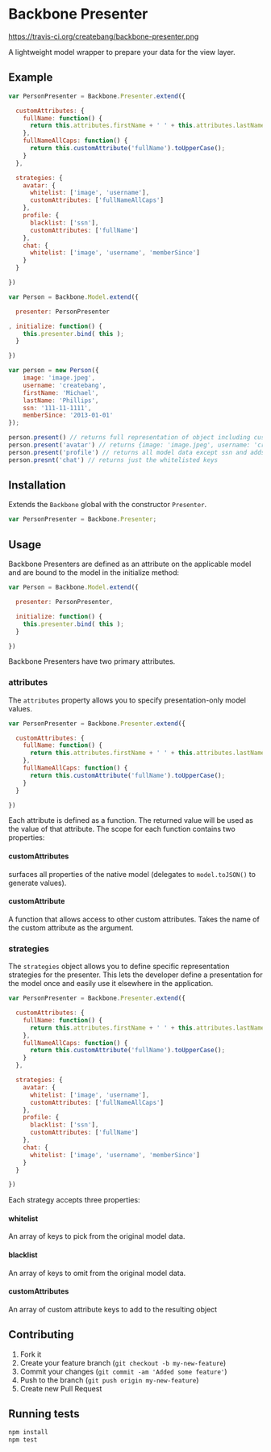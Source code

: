 # Backbone Presenter

https://travis-ci.org/createbang/backbone-presenter.png

A lightweight model wrapper to prepare your data for the view layer.

## Example

```js
var PersonPresenter = Backbone.Presenter.extend({

  customAttributes: {
    fullName: function() {
      return this.attributes.firstName + ' ' + this.attributes.lastName;
    },
    fullNameAllCaps: function() {
      return this.customAttribute('fullName').toUpperCase();
    }
  },

  strategies: {
    avatar: {
      whitelist: ['image', 'username'],
      customAttributes: ['fullNameAllCaps']
    },
    profile: {
      blacklist: ['ssn'],
      customAttributes: ['fullName']
    },
    chat: {
      whitelist: ['image', 'username', 'memberSince']
    }
  }

})

var Person = Backbone.Model.extend({

  presenter: PersonPresenter

, initialize: function() {
    this.presenter.bind( this );
  }

})

var person = new Person({
    image: 'image.jpeg',
    username: 'createbang',
    firstName: 'Michael',
    lastName: 'Phillips',
    ssn: '111-11-1111',
    memberSince: '2013-01-01'
});

person.present() // returns full representation of object including custom attributes
person.present('avatar') // returns {image: 'image.jpeg', username: 'createbang', fullNameAllCaps: 'MICHAEL PHILLIPS'}
person.present('profile') // returns all model data except ssn and adds fullName custom attribute
person.presnt('chat') // returns just the whitelisted keys
```



## Installation

Extends the `Backbone` global with the constructor `Presenter`.

``` javascript
var PersonPresenter = Backbone.Presenter;
```

## Usage

Backbone Presenters are defined as an attribute on the applicable model and are bound to the model in the initialize method:

```js
var Person = Backbone.Model.extend({

  presenter: PersonPresenter,

  initialize: function() {
    this.presenter.bind( this );
  }

})
```


Backbone Presenters have two primary attributes.

### attributes

The `attributes` property allows you to specify presentation-only model values.

```js
var PersonPresenter = Backbone.Presenter.extend({

  customAttributes: {
    fullName: function() {
      return this.attributes.firstName + ' ' + this.attributes.lastName;
    },
    fullNameAllCaps: function() {
      return this.customAttribute('fullName').toUpperCase();
    }
  }

})
```

Each attribute is defined as a function.  The returned value will be used as the value of that attribute.  The scope for each function contains two properties:

#### customAttributes

surfaces all properties of the native model (delegates to `model.toJSON()` to generate values).

#### customAttribute

A function that allows access to other custom attributes.  Takes the name of the custom attribute as the argument.

### strategies

The `strategies` object allows you to define specific representation strategies for the presenter.  This lets the developer define a presentation for the model once and easily use it elsewhere in the application.

```js
var PersonPresenter = Backbone.Presenter.extend({

  customAttributes: {
    fullName: function() {
      return this.attributes.firstName + ' ' + this.attributes.lastName;
    },
    fullNameAllCaps: function() {
      return this.customAttribute('fullName').toUpperCase();
    }
  },

  strategies: {
    avatar: {
      whitelist: ['image', 'username'],
      customAttributes: ['fullNameAllCaps']
    },
    profile: {
      blacklist: ['ssn'],
      customAttributes: ['fullName']
    },
    chat: {
      whitelist: ['image', 'username', 'memberSince']
    }
  }

})
```

Each strategy accepts three properties:

#### whitelist

An array of keys to pick from the original model data.

#### blacklist

An array of keys to omit from the original model data.

#### customAttributes

An array of custom attribute keys to add to the resulting object

## Contributing

1. Fork it
2. Create your feature branch (`git checkout -b my-new-feature`)
3. Commit your changes (`git commit -am 'Added some feature'`)
4. Push to the branch (`git push origin my-new-feature`)
5. Create new Pull Request

## Running tests

```bash
npm install
npm test
```
